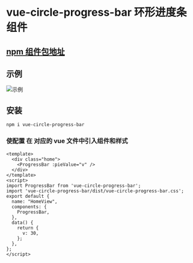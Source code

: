 # vue-circle-progress-bar 环形进度条组件

## [npm 组件包地址](https://www.npmjs.com/package/vue-circle-progress-bar)

## 示例

![示例](https://img-blog.csdnimg.cn/6408745254394a2a986bc12ddbf47bb8.gif)

## 安装

```
npm i vue-circle-progress-bar
```

### 使配置 在 对应的 vue 文件中引入组件和样式

```
<template>
  <div class="home">
    <ProgressBar :pieValue="v" />
  </div>
</template>
<script>
import ProgressBar from 'vue-circle-progress-bar';
import 'vue-circle-progress-bar/dist/vue-circle-progress-bar.css';
export default {
  name: "HomeView",
  components: {
    ProgressBar,
  },
  data() {
    return {
      v: 30,
    };
  },
};
</script>
```
